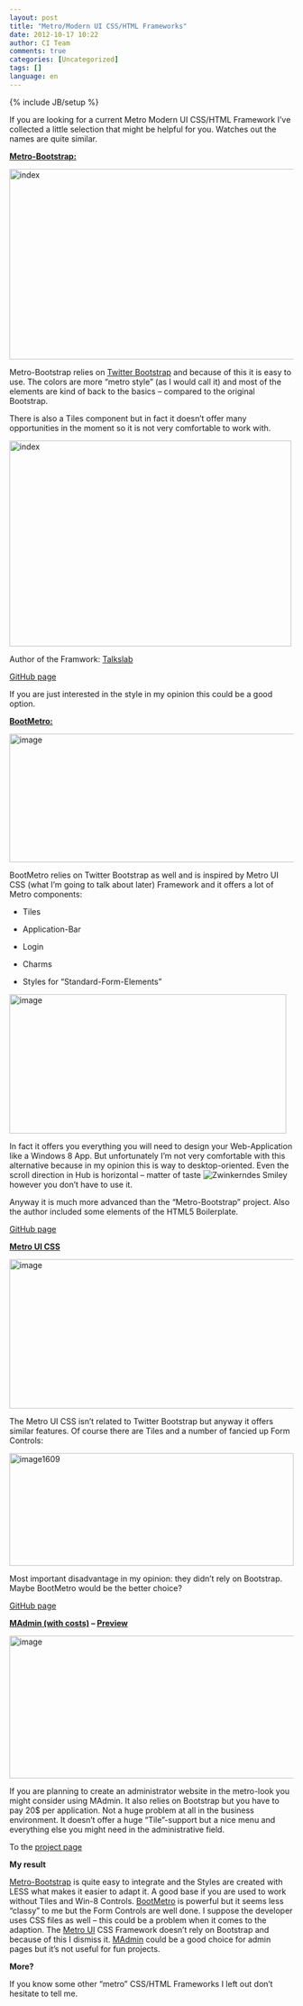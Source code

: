```yaml
---
layout: post
title: "Metro/Modern UI CSS/HTML Frameworks"
date: 2012-10-17 10:22
author: CI Team
comments: true
categories: [Uncategorized]
tags: []
language: en
---
```

{% include JB/setup %}
&nbsp;

<strong> </strong>

If you are looking for a current Metro Modern UI CSS/HTML Framework I’ve collected a little selection that might be helpful for you. Watches out the names are quite similar.

<strong> </strong>

<strong><a href="http://talkslab.github.com/metro-bootstrap/index.html">Metro-Bootstrap:</a></strong>

<a href="{{BASE_PATH}}/assets/wp-images-en/index.png"><img style="background-image: none; padding-left: 0px; padding-right: 0px; display: inline; padding-top: 0px; border: 0px;" title="index" src="{{BASE_PATH}}/assets/wp-images-en/index_thumb.png" border="0" alt="index" width="516" height="338" /></a>

Metro-Bootstrap relies on <a href="{{BASE_PATH}}/2012/02/02/twitter-bootstrap-2-0-released-release-prsentation/">Twitter Bootstrap</a> and because of this it is easy to use. The colors are more “metro style” (as I would call it) and most of the elements are kind of back to the basics – compared to the original Bootstrap.

There is also a Tiles component but in fact it doesn’t offer many opportunities in the moment so it is not very comfortable to work with.

<a href="{{BASE_PATH}}/assets/wp-images-en/index1.png"><img style="background-image: none; padding-left: 0px; padding-right: 0px; display: inline; padding-top: 0px; border: 0px;" title="index" src="{{BASE_PATH}}/assets/wp-images-en/index_thumb1.png" border="0" alt="index" width="500" height="365" /></a>

Author of the Framwork: <a href="http://talkslab.com/">Talkslab</a>

<a href="https://github.com/TalksLab/metro-bootstrap">GitHub page</a>

If you are just interested in the style in my opinion this could be a good option.

<strong><a href="http://aozora.github.com/bootmetro/">BootMetro:</a></strong>

<img style="background-image: none; padding-left: 0px; padding-right: 0px; padding-top: 0px; border: 0px;" title="image" src="{{BASE_PATH}}/assets/wp-images-de/image_thumb765.png" border="0" alt="image" width="581" height="228" />

<strong> </strong>

BootMetro relies on Twitter Bootstrap as well and is inspired by Metro UI CSS (what I’m going to talk about later) Framework and it offers a lot of Metro components:

- Tiles

- Application-Bar

- Login

- Charms

- Styles for “Standard-Form-Elements”

<img style="background-image: none; padding-left: 0px; padding-right: 0px; padding-top: 0px; border: 0px;" title="image" src="{{BASE_PATH}}/assets/wp-images-de/image_thumb766.png" border="0" alt="image" width="491" height="247" />

In fact it offers you everything you will need to design your Web-Application like a Windows 8 App. But unfortunately I’m not very comfortable with this alternative because in my opinion this is way to desktop-oriented. Even the scroll direction in Hub is horizontal – matter of taste <img class="wlEmoticon wlEmoticon-winkingsmile" style="border-style: none;" src="{{BASE_PATH}}/assets/wp-images-en/wlEmoticon-winkingsmile44.png" alt="Zwinkerndes Smiley" /> however you don’t have to use it.

Anyway it is much more advanced than the “Metro-Bootstrap” project. Also the author included some elements of the HTML5 Boilerplate.

<a href="http://aozora.github.com/bootmetro/">GitHub page</a>

<strong><a href="http://metroui.org.ua/">Metro UI CSS</a></strong>

<img title="image" src="{{BASE_PATH}}/assets/wp-images-de/image_thumb767.png" border="0" alt="image" width="579" height="265" />

<strong> </strong>

The Metro UI CSS isn’t related to Twitter Bootstrap but anyway it offers similar features. Of course there are Tiles and a number of fancied up Form Controls:

<a href="{{BASE_PATH}}/assets/wp-images-en/image1609.png"><img style="background-image: none; padding-left: 0px; padding-right: 0px; display: inline; padding-top: 0px; border: 0px;" title="image1609" src="{{BASE_PATH}}/assets/wp-images-en/image1609_thumb.png" border="0" alt="image1609" width="504" height="200" /></a>

Most important disadvantage in my opinion: they didn’t rely on Bootstrap. Maybe BootMetro would be the better choice?

<a href="https://github.com/olton/Metro-UI-CSS">GitHub page</a>

<strong><a href="https://wrapbootstrap.com/theme/madmin-admin-theme-WB042R743">MAdmin (with costs)</a> – <a href="http://wrapbootstrap.com/preview/WB042R743">Preview</a></strong>

<img title="image" src="{{BASE_PATH}}/assets/wp-images-de/image_thumb769.png" border="0" alt="image" width="574" height="253" />

<strong> </strong>

If you are planning to create an administrator website in the metro-look you might consider using MAdmin. It also relies on Bootstrap but you have to pay 20$ per application. Not a huge problem at all in the business environment. It doesn’t offer a huge “Tile”-support but a nice menu and everything else you might need in the administrative field.

To the <a href="https://wrapbootstrap.com/theme/madmin-admin-theme-WB042R743">project page</a>

<strong>My result</strong>

<strong> </strong>

<a href="http://talkslab.github.com/metro-bootstrap/index.html">Metro-Bootstrap</a> is quite easy to integrate and the Styles are created with LESS what makes it easier to adapt it. A good base if you are used to work without Tiles and Win-8 Controls. <a href="http://aozora.github.com/bootmetro/">BootMetro</a> is powerful but it seems less “classy” to me but the Form Controls are well done. I suppose the developer uses CSS files as well – this could be a problem when it comes to the adaption. The <a href="http://metroui.org.ua/">Metro UI</a> CSS Framework doesn’t rely on Bootstrap and because of this I dismiss it. <a href="http://wrapbootstrap.com/preview/WB042R743">MAdmin</a> could be a good choice for admin pages but it’s not useful for fun projects.

<strong>More?</strong>

If you know some other “metro” CSS/HTML Frameworks I left out don’t hesitate to tell me.
